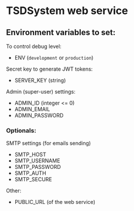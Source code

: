 # TSDSystem web service

## Environment variables to set:

To control debug level:
- ENV (`development` or `production`)

Secret key to generate JWT tokens:
- SERVER_KEY (string)

Admin (super-user) settings:
- ADMIN_ID (integer <= 0)
- ADMIN_EMAIL
- ADMIN_PASSWORD

### Optionals:

SMTP settings (for emails sending)
- SMTP_HOST
- SMTP_USERNAME
- SMTP_PASSWORD
- SMTP_AUTH
- SMTP_SECURE

Other:
- PUBLIC_URL (of the web service)